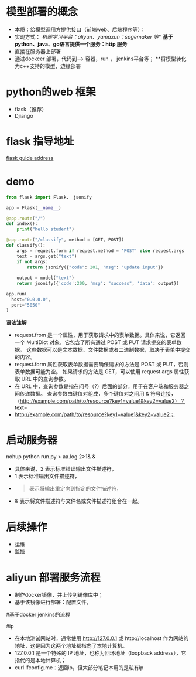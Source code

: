 # 模型部署的概念
- 本质：给模型调用方提供接口（前端web、后端程序等）；
- 实现方式：
**机器学习平台*：aliyun、yamaxun：sagemaker 等**
**基于python、java、go语言提供一个服务：http 服务**
- 直接在服务器上部署
- 通过dockcer 部署，代码到--> 容器，run ， jenkins平台等；
**将模型转化为c++支持的模型，边缘部署

# python的web 框架
- flask（推荐）
- Djiango

# flask 指导地址
[flask guide address](https://dormousehole.readthedocs.io/en/latest/quickstart.html#id2)

# demo
```python
from flask import Flask， jsonify

app = Flask(__name__)

@app.route("/")
def index():
    print("hello student")

@app.route("/classify", method = [GET, POST])
def classify():
    args = request.form if request.method = 'POST' else request.args
    text = args.get("text")
    if not args:
        return jsonify({"code": 201, "msg": "update input"})
    
    output = model("text")
    return jsonify({'code':200, 'msg': "success", 'data': output})

app.run(
  host="0.0.0.0",
  port="5050"
)
```

**语法注解**
- request.from 是一个属性，用于获取请求中的表单数据。具体来说，它返回一个 MultiDict 对象，它包含了所有通过 POST 或 PUT 请求提交的表单数据。
  这些数据可以是文本数据、文件数据或者二进制数据，取决于表单中提交的内容。
- request.form 属性获取表单数据需要确保请求的方法是 POST 或 PUT，否则表单数据可能为空。
  如果请求的方法是 GET，可以使用 request.args 属性获取 URL 中的查询参数。
- 在 URL 中，查询参数是指在问号（?）后面的部分，用于在客户端和服务器之间传递数据。
  查询参数由键值对组成，多个键值对之间用 & 符号连接，（http://example.com/path/to/resource?key1=value1&key2=value2）？text=
- http://example.com/path/to/resource?key1=value1&key2=value2；

# 启动服务器
nohup python run.py > aa.log 2>1& &
- 具体来说，2 表示标准错误输出文件描述符，
- 1 表示标准输出文件描述符，
- > 表示将输出重定向到指定的文件描述符，
- & 表示将文件描述符与文件名或文件描述符组合在一起。

# 后续操作
- 运维
- 监控

# aliyun 部署服务流程
- 制作docker镜像，并上传到镜像库中；
- 基于该镜像进行部署：配置文件，

#基于docker jenkins的流程

#ip
- 在本地测试网站时，通常使用 http://127.0.0.1 或 http://localhost 作为网站的地址，这是因为这两个地址都指向了本地计算机。
- 127.0.0.1 是一个特殊的 IP 地址，也称为回环地址（loopback address），它指代的是本地计算机；
- curl ifconfig.me：返回ip，但大部分笔记本用的是私有ip